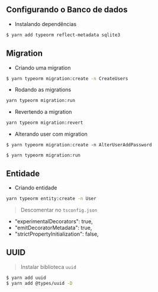 ## Configurando o Banco de dados

- Instalando dependências

```bash
$ yarn add typeorm reflect-metadata sqlite3
```

## Migration

- Criando uma migration
```bash
$ yarn typeorm migration:create -n CreateUsers
```

- Rodando as migrations
```bash
yarn typeorm migration:run
```

- Revertendo a migration
```bash
yarn typeorm migration:revert
```

- Alterando user com migration 

```
$ yarn typeorm migration:create -n AlterUserAddPassword
```
```
$ yarn typeorm migration:run
```

## Entidade

- Criando entidade

```bash
yarn typeorm entity:create -n User
```

> Descomentar no `tsconfig.json`

  -  "experimentalDecorators": true,              
  -  "emitDecoratorMetadata": true,               
  -  "strictPropertyInitialization": false,

## UUID

> Instalar biblioteca `uuid`
```bash
$ yarn add uuid
$ yarn add @types/uuid -D
```




